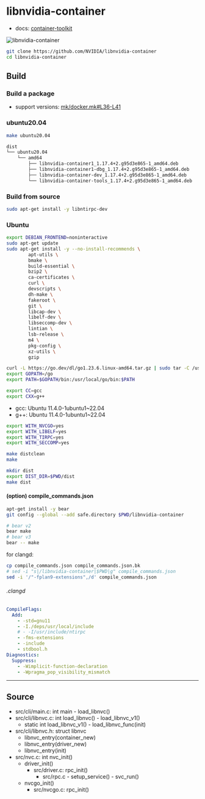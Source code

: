 # libnvidia-container

- docs: [container-toolkit](https://docs.nvidia.com/datacenter/cloud-native/container-toolkit/latest/arch-overview.html)

![libnvidia-container](https://docs.nvidia.com/datacenter/cloud-native/container-toolkit/latest/_images/runtime-architecture.png)

```bash
git clone https://github.com/NVIDIA/libnvidia-container
cd libnvidia-container
```

## Build

### Build a package

- support versions: [mk/docker.mk#L36-L41](https://github.com/NVIDIA/libnvidia-container/blob/95d3e86522976061e856724867ebcaf75c4e9b60/mk/docker.mk#L36-L41)

### ubuntu20.04

```bash
make ubuntu20.04
```

```bash
dist
└── ubuntu20.04
    └── amd64
        ├── libnvidia-container1_1.17.4+2.g95d3e865-1_amd64.deb
        ├── libnvidia-container1-dbg_1.17.4+2.g95d3e865-1_amd64.deb
        ├── libnvidia-container-dev_1.17.4+2.g95d3e865-1_amd64.deb
        └── libnvidia-container-tools_1.17.4+2.g95d3e865-1_amd64.deb
```

### Build from source

```bash
sudo apt-get install -y libntirpc-dev
```

### Ubuntu

```bash
export DEBIAN_FRONTEND=noninteractive
sudo apt-get update
sudo apt-get install -y --no-install-recommends \
        apt-utils \
        bmake \
        build-essential \
        bzip2 \
        ca-certificates \
        curl \
        devscripts \
        dh-make \
        fakeroot \
        git \
        libcap-dev \
        libelf-dev \
        libseccomp-dev \
        lintian \
        lsb-release \
        m4 \
        pkg-config \
        xz-utils \
        gzip
```

```bash
curl -L https://go.dev/dl/go1.23.6.linux-amd64.tar.gz | sudo tar -C /usr/local -xz
export GOPATH=/go
export PATH=$GOPATH/bin:/usr/local/go/bin:$PATH
```

```bash
export CC=gcc
export CXX=g++
```

- gcc: Ubuntu 11.4.0-1ubuntu1~22.04
- g++: Ubuntu 11.4.0-1ubuntu1~22.04

```bash
export WITH_NVCGO=yes
export WITH_LIBELF=yes
export WITH_TIRPC=yes
export WITH_SECCOMP=yes
```

```bash
make distclean
make
```

```bash
mkdir dist
export DIST_DIR=$PWD/dist
make dist
```

#### (option) compile_commands.json

```bash
apt-get install -y bear
git config --global --add safe.directory $PWD/libnvidia-container

# bear v2
bear make
# bear v3
bear -- make
```

for clangd:

```bash
cp compile_commands.json compile_commands.json.bk
# sed -i "s|/libnvidia-container|$PWD|g" compile_commands.json
sed -i '/"-fplan9-extensions",/d' compile_commands.json
```

###### .clangd

```yaml
CompileFlags:
  Add:
    - -std=gnu11
    - -I./deps/usr/local/include
    # - -I/usr/include/ntirpc
    - -fms-extensions
    - -include
    - stdbool.h
Diagnostics:
  Suppress:
    - -Wimplicit-function-declaration
    - -Wpragma_pop_visibility_mismatch
```

---

## Source

- src/cli/main.c: int main - load_libnvc()
- src/cli/libnvc.c: int load_libnvc() - load_libnvc_v1()
  - static int load_libnvc_v1() - load_libnvc_func(init)
- src/cli/libnvc.h: struct libnvc
  - libnvc_entry(container_new)
  - libnvc_entry(driver_new)
  - libnvc_entry(init)
- src/nvc.c: int nvc_init()
  - driver_init()
    - src/driver.c: rpc_init()
      - src/rpc.c - setup_service() - svc_run()
  - nvcgo_init()
    - src/nvcgo.c: rpc_init()

